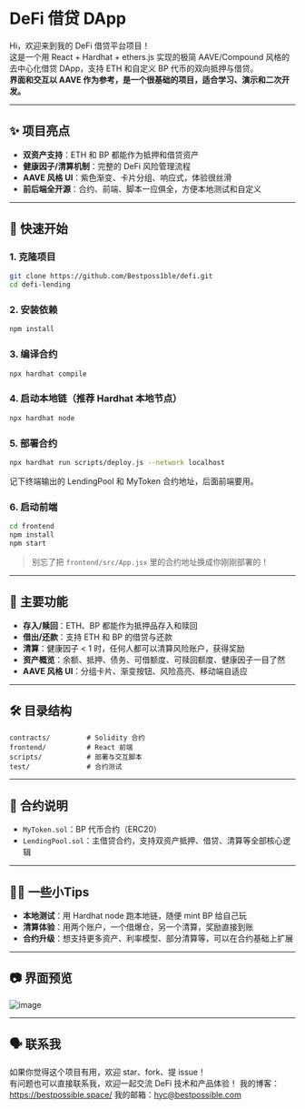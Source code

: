 # DeFi 借贷 DApp

Hi，欢迎来到我的 DeFi 借贷平台项目！  
这是一个用 React + Hardhat + ethers.js 实现的极简 AAVE/Compound 风格的去中心化借贷 DApp，支持 ETH 和自定义 BP 代币的双向抵押与借贷。  
**界面和交互以 AAVE 作为参考，是一个很基础的项目，适合学习、演示和二次开发。**

---

## ✨ 项目亮点

- **双资产支持**：ETH 和 BP 都能作为抵押和借贷资产
- **健康因子/清算机制**：完整的 DeFi 风险管理流程
- **AAVE 风格 UI**：紫色渐变、卡片分组、响应式，体验很丝滑
- **前后端全开源**：合约、前端、脚本一应俱全，方便本地测试和自定义

---

## 🚀 快速开始

### 1. 克隆项目

```bash
git clone https://github.com/Bestposs1ble/defi.git
cd defi-lending
```

### 2. 安装依赖

```bash
npm install
```

### 3. 编译合约

```bash
npx hardhat compile
```

### 4. 启动本地链（推荐 Hardhat 本地节点）

```bash
npx hardhat node
```

### 5. 部署合约

```bash
npx hardhat run scripts/deploy.js --network localhost
```

记下终端输出的 LendingPool 和 MyToken 合约地址，后面前端要用。

### 6. 启动前端

```bash
cd frontend
npm install
npm start
```

> 别忘了把 `frontend/src/App.jsx` 里的合约地址换成你刚刚部署的！

---

## 🧩 主要功能

- **存入/赎回**：ETH、BP 都能作为抵押品存入和赎回
- **借出/还款**：支持 ETH 和 BP 的借贷与还款
- **清算**：健康因子 < 1 时，任何人都可以清算风险账户，获得奖励
- **资产概览**：余额、抵押、债务、可借额度、可赎回额度、健康因子一目了然
- **AAVE 风格 UI**：分组卡片、渐变按钮、风险高亮、移动端自适应

---

## 🛠️ 目录结构

```
contracts/         # Solidity 合约
frontend/          # React 前端
scripts/           # 部署与交互脚本
test/              # 合约测试
```

---

## 📝 合约说明

- `MyToken.sol`：BP 代币合约（ERC20）
- `LendingPool.sol`：主借贷合约，支持双资产抵押、借贷、清算等全部核心逻辑

---

## 🧑‍💻 一些小Tips

- **本地测试**：用 Hardhat node 跑本地链，随便 mint BP 给自己玩
- **清算体验**：用两个账户，一个借爆仓，另一个清算，奖励直接到账
- **合约升级**：想支持更多资产、利率模型、部分清算等，可以在合约基础上扩展

---

## 📷 界面预览

![image](https://github.com/user-attachments/assets/8a885b58-9c89-45ff-beb6-61260a11527e)


---

## 🗣️ 联系我

如果你觉得这个项目有用，欢迎 star、fork、提 issue！  
有问题也可以直接联系我，欢迎一起交流 DeFi 技术和产品体验！
我的博客：https://bestpossible.space/
我的邮箱：hyc@bestpossible.com
